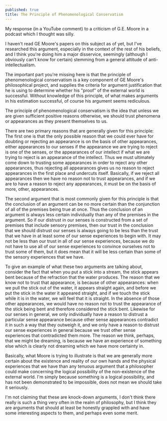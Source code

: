 ```yaml
---
published: true
title: The Principle of Phenomenological Conservatism
---
```

My response (in a YouTube comment) to a criticism of G.E. Moore in a podcast which I thought was silly.

I haven't read GE Moore's papers on this subject as of yet, but I've researched this argument, especially in the context of the rest of his beliefs, and I think you're doing him a major disservice, seemingly (although I obviously can't know for certain) stemming from a general attitude of anti-intellectualism.

The important part you're missing here is that the principle of phenomenological conservatism is a key component of GE Moore's philosophical project, and supplies the criteria for argument justification that he is using to determine whether his "proof" of the external world is successful. Without knowledge of this principle, of what makes arguments in his estimation successful, of course his argument seems rediculous.

The principle of phenomenological conservatism is the idea that unless we are given sufficient positive reasons otherwise, we should trust phenomena or appearances as they present themselves to us.

There are two primary reasons that are generally given for this principle: The first one is that the only possible reason that we could ever have for doubting or rejecting an appearance is on the basis of other appearances, either appearances to our senses if the appearance we are trying to reject is one of the senses, or the appearances of our intellect if what we are trying to reject is an appearance of the intellect. Thus we must ultimately come down to trusting some appearances in order to reject any other appearances, thus rejecting all appearances gives us no reason to reject appearances in the first place and undercuts itself. Basically, if we reject all appearances then we have no reason not to trust appearances, and if we are to have a reason to reject any appearances, it must be on the basis of more, other, appearances.

The second argument that is most commonly given for this principle is that the conclusion of an argument can be no more certain than the conjunction of all of the premises being true at once. Thus the conclusion of an argument is always less certain individually than any of the premises in the argument. So if our distrust in our senses is constructed from a set of premises that include sensory premises, then our trust in the conclusion that we should distrust our senses is always going to be less than the trust that we have in at least some of our sense experiences to begin with. It may not be less than our trust in all of our sense experiences, because we do not have to use all of our sense experiences to convince ourselves not to trust some of them, but it does mean that it will be less certain than some of the sensory experiences that we have.

To give an example of what these two arguments are talking about, consider the fact that when you put a stick into a stream, the stick appears bent because of the refraction that the water produces. The reason that we know not to trust that appearance, is because of other appearances: when we pull the stick out of the water, it appears straight again, and before we put the stick in the water it appeared straight, and if we touch the stick while it is in the water, we will feel that it is straight. In the absence of those other appearances, we would have no reason not to trust the appearance of the stick being bent and therefore considered the stick bent. Likewise for our senses in general, we only individually have a reason to distrust a particular sense appearance because other sense appearances contradict it in such a way that they outweigh it, and we only have a reason to distrust our sense experiences in general because we trust other sense experiences that contradicted them more. The reason we think, perhaps, that we might be dreaming, is because we have an experience of something else which is clearly not dreaming which we have more certainty in.

Basically, what Moore is trying to illustrate is that we are generally more certain about the existence and reality of our own hands and the physical experiences that we have than any tenuous argument that a philosopher could make concerning the logical possibility of the non-existence of the external world. I'm simply because something is a logical possibility, and has not been demonstrated to be impossible, does not mean we should take it seriously.

I'm not claiming that these are knock-down arguments, I don't think there really is such a thing very often in the realm of philosophy, but I think they are arguments that should at least be honestly grappled with and have some interesting aspects to them, and perhaps even some merit.